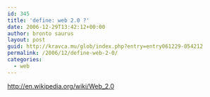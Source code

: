 ```yaml
---
id: 345
title: 'define: web 2.0 ?'
date: 2006-12-29T13:42:12+00:00
author: bronto saurus
layout: post
guid: http://kravca.mu/glob/index.php?entry=entry061229-054212
permalink: /2006/12/define-web-2-0/
categories:
  - web
---
```

<a href="http://en.wikipedia.org/wiki/Web_2.0" target="_blank" >http://en.wikipedia.org/wiki/Web_2.0</a>